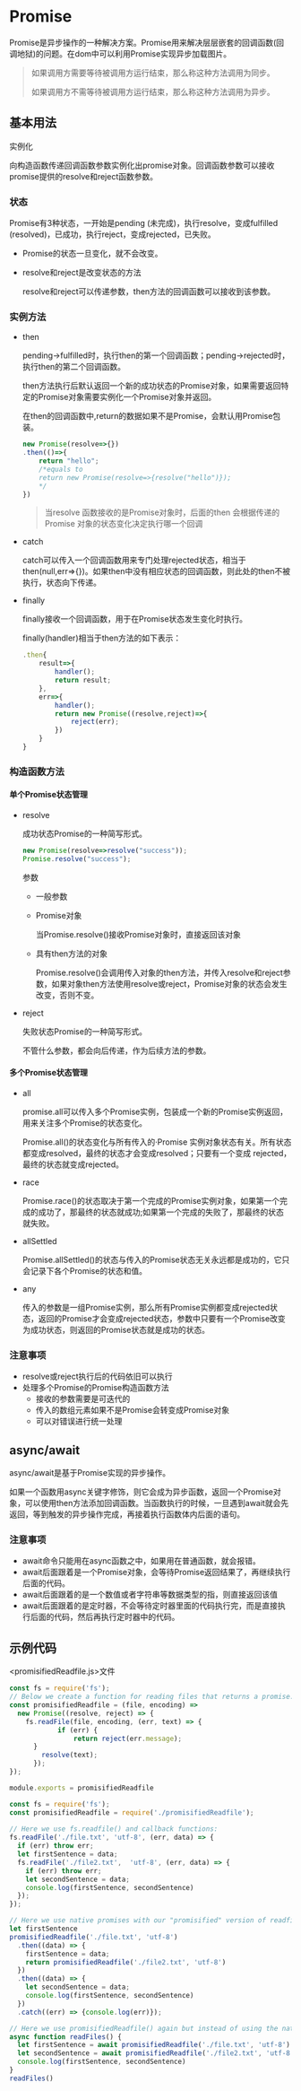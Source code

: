 # Promise

Promise是异步操作的一种解决方案。Promise用来解决层层嵌套的回调函数(回调地狱)的问题。在dom中可以利用Promise实现异步加载图片。

> 如果调用方需要等待被调用方运行结束，那么称这种方法调用为同步。
>
> 如果调用方不需等待被调用方运行结束，那么称这种方法调用为异步。

## 基本用法

实例化

向构造函数传递回调函数参数实例化出promise对象。回调函数参数可以接收promise提供的resolve和reject函数参数。

### 状态

Promise有3种状态，一开始是pending (未完成)，执行resolve，变成fulfilled (resolved)，已成功，执行reject，变成rejected，已失败。

* Promise的状态一旦变化，就不会改变。

* resolve和reject是改变状态的方法

  resolve和reject可以传递参数，then方法的回调函数可以接收到该参数。

### 实例方法

* then

  pending->fulfilled时，执行then的第一个回调函数；pending->rejected时，执行then的第二个回调函数。

  then方法执行后默认返回一个新的成功状态的Promise对象，如果需要返回特定的Promise对象需要实例化一个Promise对象并返回。

  在then的回调函数中,return的数据如果不是Promise，会默认用Promise包装。

  ```javascript
  new Promise(resolve=>{})
  .then(()=>{
      return "hello";
      /*equals to 
      return new Promise(resolve=>{resolve("hello")});
      */
  })
  ```

    > 当resolve 函数接收的是Promise对象时，后面的then 会根据传递的Promise 对象的状态变化决定执行哪一个回调

* catch

  catch可以传入一个回调函数用来专门处理rejected状态，相当于then(null,err=>{})。如果then中没有相应状态的回调函数，则此处的then不被执行，状态向下传递。

* finally

  finally接收一个回调函数，用于在Promise状态发生变化时执行。

  finally(handler)相当于then方法的如下表示：

    ```javascript
    .then{
        result=>{
            handler();
            return result;
        },
        err=>{
            handler();
            return new Promise((resolve,reject)=>{
                reject(err);
            })
        }
    }
    ```

### 构造函数方法

#### 单个Promise状态管理

* resolve

  成功状态Promise的一种简写形式。

   ```javascript
   new Promise(resolve=>resolve("success"));
   Promise.resolve("success");
   ```

  参数

  * 一般参数

  * Promise对象

    当Promise.resolve()接收Promise对象时，直接返回该对象

  * 具有then方法的对象

    Promise.resolve()会调用传入对象的then方法，并传入resolve和reject参数，如果对象then方法使用resolve或reject，Promise对象的状态会发生改变，否则不变。

* reject

  失败状态Promise的一种简写形式。

  不管什么参数，都会向后传递，作为后续方法的参数。

#### 多个Promise状态管理

* all

  promise.all可以传入多个Promise实例，包装成一个新的Promise实例返回，用来关注多个Promise的状态变化。

   Promise.all()的状态变化与所有传入的·Promise 实例对象状态有关。所有状态都变成resolved，最终的状态才会变成resolved；只要有一个变成 rejected，最终的状态就变成rejected。

* race

  Promise.race()的状态取决于第一个完成的Promise实例对象，如果第一个完成的成功了，那最终的状态就成功;如果第一个完成的失败了，那最终的状态就失败。

* allSettled

  Promise.allSettled()的状态与传入的Promise状态无关永远都是成功的，它只会记录下各个Promise的状态和值。

* any

  传入的参数是一组Promise实例，那么所有Promise实例都变成rejected状态，返回的Promise才会变成rejected状态，参数中只要有一个Promise改变为成功状态，则返回的Promise状态就是成功的状态。

### 注意事项

* resolve或reject执行后的代码依旧可以执行
* 处理多个Promise的Promise构造函数方法
  * 接收的参数需要是可迭代的
  * 传入的数组元素如果不是Promise会转变成Promise对象
  * 可以对错误进行统一处理

## async/await

async/await是基于Promise实现的异步操作。

如果一个函数用async关键字修饰，则它会成为异步函数，返回一个Promise对象，可以使用then方法添加回调函数。当函数执行的时候，一旦遇到await就会先返回，等到触发的异步操作完成，再接着执行函数体内后面的语句。

### 注意事项

* await命令只能用在async函数之中，如果用在普通函数，就会报错。
* await后面跟着是一个Promise对象，会等待Promise返回结果了，再继续执行后面的代码。
* await后面跟着的是一个数值或者字符串等数据类型的指，则直接返回该值
* await后面跟着的是定时器，不会等待定时器里面的代码执行完，而是直接执行后面的代码，然后再执行定时器中的代码。

## 示例代码

<promisifiedReadfile.js>文件

```javascript
const fs = require('fs');
// Below we create a function for reading files that returns a promise. We converted the fs.readfile() function which uses callbacks. Many of the asynchronous functions you'll encounter already return promises, so this extra step is seldom necessary. 
const promisifiedReadfile = (file, encoding) => 
  new Promise((resolve, reject) => {
    fs.readFile(file, encoding, (err, text) => {
			if (err) {
				return reject(err.message);
      }
        resolve(text);
      });
});

module.exports = promisifiedReadfile
```



```javascript
const fs = require('fs');
const promisifiedReadfile = require('./promisifiedReadfile');
      
// Here we use fs.readfile() and callback functions:
fs.readFile('./file.txt', 'utf-8', (err, data) => {
  if (err) throw err;
  let firstSentence = data;
  fs.readFile('./file2.txt',  'utf-8', (err, data) => {
    if (err) throw err;
    let secondSentence = data;
    console.log(firstSentence, secondSentence)
  });
});

// Here we use native promises with our "promisified" version of readfile:
let firstSentence
promisifiedReadfile('./file.txt', 'utf-8')
  .then((data) => {
    firstSentence = data;
    return promisifiedReadfile('./file2.txt', 'utf-8')
  })
  .then((data) => {
    let secondSentence = data;
    console.log(firstSentence, secondSentence)
  })
  .catch((err) => {console.log(err)});

// Here we use promisifiedReadfile() again but instead of using the native promise .then() syntax, we declare and invoke an async/await function:
async function readFiles() {
  let firstSentence = await promisifiedReadfile('./file.txt', 'utf-8')
  let secondSentence = await promisifiedReadfile('./file2.txt', 'utf-8')
  console.log(firstSentence, secondSentence)
}
readFiles()

```


